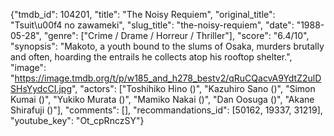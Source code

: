 {"tmdb_id": 104201, "title": "The Noisy Requiem", "original_title": "Tsuit\u00f4 no zawameki", "slug_title": "the-noisy-requiem", "date": "1988-05-28", "genre": ["Crime / Drame / Horreur / Thriller"], "score": "6.4/10", "synopsis": "Makoto, a youth bound to the slums of Osaka, murders brutally and often, hoarding the entrails he collects atop his rooftop shelter.", "image": "https://image.tmdb.org/t/p/w185_and_h278_bestv2/qRuCQacvA9YdtZ2ulDSHsYydcCI.jpg", "actors": ["Toshihiko Hino ()", "Kazuhiro Sano ()", "Simon Kumai ()", "Yukiko Murata ()", "Mamiko Nakai ()", "Dan Oosuga ()", "Akane Shirafuji ()"], "comments": [], "recommandations_id": [50162, 19337, 31219], "youtube_key": "Ot_cpRnczSY"}